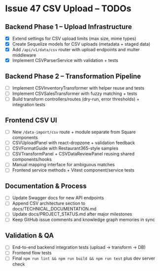 # Issue 47 CSV Upload – TODOs

## Backend Phase 1 – Upload Infrastructure
- [x] Extend settings for CSV upload limits (max size, mime types)
- [x] Create Sequelize models for CSV uploads (metadata + staged data)
- [x] Add `/api/v1/data/csv` router with upload endpoints and multer middleware
- [x] Implement CSVParserService with validation + tests

## Backend Phase 2 – Transformation Pipeline
- [ ] Implement CSVInventoryTransformer with helper reuse and tests
- [ ] Implement CSVSalesTransformer with fuzzy matching + tests
- [ ] Build transform controllers/routes (dry-run, error thresholds) + integration tests

## Frontend CSV UI
- [ ] New `/data-import/csv` route + module separate from Square components
- [ ] CSVUploadPanel with react-dropzone + validation feedback
- [ ] CSVFormatGuide with Restaurant365-style samples
- [ ] CSVTransformPanel + CSVDataReviewPanel reusing shared components/hooks
- [ ] Manual mapping interface for ambiguous matches
- [ ] Frontend service methods + Vitest component/service tests

## Documentation & Process
- [ ] Update Swagger docs for new API endpoints
- [ ] Append CSV architecture section to docs/TECHNICAL_DOCUMENTATION.md
- [ ] Update docs/PROJECT_STATUS.md after major milestones
- [ ] Keep GitHub issue comments and knowledge graph memories in sync

## Validation & QA
- [ ] End-to-end backend integration tests (upload → transform → DB)
- [ ] Frontend flow tests
- [ ] Final `npm run lint && npm run build && npm run test` plus dev server check
